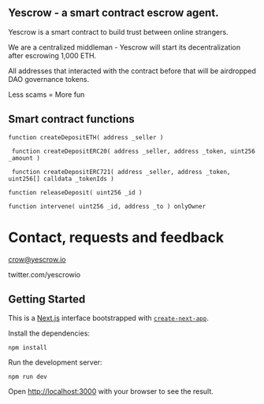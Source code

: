 ## Yescrow - a smart contract escrow agent. 

Yescrow is a smart contract to build trust between online strangers. 

We are a centralized middleman - Yescrow will start its decentralization after escrowing 1,000 ETH.

All addresses that interacted with the contract before that will be airdropped DAO governance tokens.

Less scams = More fun

## Smart contract functions

```
function createDepositETH( address _seller )
```
```
 function createDepositERC20( address _seller, address _token, uint256 _amount )
```
```
 function createDepositERC721( address _seller, address _token, uint256[] calldata _tokenIds )
```
```
function releaseDeposit( uint256 _id )
```
```
function intervene( uint256 _id, address _to ) onlyOwner
```

# Contact, requests and feedback

crow@yescrow.io

twitter.com/yescrowio

## Getting Started

This is a [Next.js](https://nextjs.org/) interface bootstrapped with [`create-next-app`](https://github.com/vercel/next.js/tree/canary/packages/create-next-app).

Install the dependencies:

```
npm install
```

Run the development server:

```
npm run dev
```

Open [http://localhost:3000](http://localhost:3000) with your browser to see the result.

